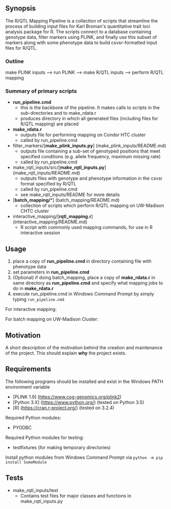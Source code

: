 ## Synopsis
The R/QTL Mapping Pipeline is a collection of scripts that streamline the process of building input files for Karl Broman's quantitative trait loci analysis package for R. The scripts connect to a database containing genotype data, filter markers using PLINK, and finally use this subset of markers along with some phenotype data to build csvsr-formatted input files for R/QTL.

### Outline
make PLINK inputs  -->  run PLINK  -->  make R/QTL inputs  -->  perform R/QTL mapping

### Summary of primary scripts
* **run_pipeline.cmd**
	* this is the backbone of the pipeline. It makes calls to scripts in the sub-directories and to make_rdata.r
	* produces directory in which all generated files (including files for R/QTL mapping) are placed
* **make_rdata.r**
	* outputs file for performing mapping on Condor HTC cluster
	* called by run_pipeline.cmd
* filter_markers/[**make_plink_inputs.py**] (make_plink_inputs/README.md)
	* outputs file containing a sub-set of genotyped positions that meet specified conditions 
	(e.g. allele frequency, maximum missing rate)
	* called by run_pipeline.cmd
* make_rqtl_inputs/src/[**make_rqtl_inputs.py**] (make_rqtl_inputs/README.md)
	* outputs files with genotype and phenotype information in the csvsr format specified by R/QTL
	* called by run_pipeline.cmd
	* see make_rqtl_inputs/README for more details
* [**batch_mapping/***] (batch_mapping/README.md)
	* collection of scripts which perform R/QTL mapping on UW-Madison CHTC cluster
* interactive_mapping/[**rqtl_mapping.r**] (interactive_mapping/README.md)
	* R script with commonly used mapping commands, for use in R interactive session

## Usage
1. place a copy of **run_pipeline.cmd** in directory containing	file with phenotype data
2. set parameters in **run_pipeline.cmd**
3. (Optional) if doing batch_mapping, place a copy of **make_rdata.r** in same directory as **run_pipeline.cmd** and specify what mapping jobs to do in **make_rdata.r**
4. execute run_pipeline.cmd in Windows Command Prompt by simply typing `run_pipeline.cmd`

For interactive mapping:

For batch mapping on UW-Madison Cluster:



## Motivation
A short description of the motivation behind the creation and maintenance of the project. This should explain **why** the project exists.

## Requirements
The following programs should be installed and exist in the Windows PATH environment variable
* [PLINK 1.9] (https://www.cog-genomics.org/plink2)
* [Python 3.X] (https://www.python.org/)  (tested on Python 3.5)  
* [R] (https://cran.r-project.org/) (tested on 3.2.4)


Required Python modules:
* PYODBC

Required Python modules for testing:
* testfixtures (for making temporary directories)

Install python modules from Windows Command Prompt via `python -m pip install SomeModule`

## Tests
* make_rqtl_inputs/test
	* Contains test files for major classes and functions in make_rqtl_inputs.py
